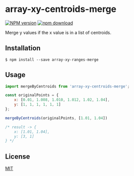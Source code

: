 # array-xy-centroids-merge

  [![NPM version][npm-image]][npm-url]
  [![npm download][download-image]][download-url]

Merge y values if the x value is in a list of centroids.

## Installation

`$ npm install --save array-xy-ranges-merge`

## Usage

```js
import mergeByCentroids from 'array-xy-centroids-merge';

const originalPoints = {
    x: [0.01, 1.008, 1.010, 1.012, 1.02, 1.04],
    y: [1, 1, 1, 1, 1, 1]
};

mergeByCentroids(originalPoints, [1.01, 1.04])

/* result -> {
    x: [1.01, 1.04],
    y: [3, 1]
} */
```

## License

  [MIT](./LICENSE)

[npm-image]: https://img.shields.io/npm/v/array-xy-ranges-merge.svg?style=flat-square
[npm-url]: https://www.npmjs.com/package/array-xy-ranges-merge
[download-image]: https://img.shields.io/npm/dm/array-xy-ranges-merge.svg?style=flat-square
[download-url]: https://www.npmjs.com/package/array-xy-ranges-merge
